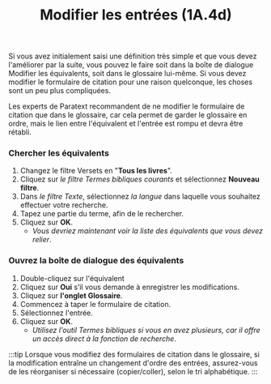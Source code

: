 ﻿---
title: Modifier les entrées (1A.4d)
---
Si vous avez initialement saisi une définition très simple et que vous devez l'améliorer par la suite, vous pouvez le faire soit dans la boîte de dialogue Modifier les équivalents, soit dans le glossaire lui-même. Si vous devez modifier le formulaire de citation pour une raison quelconque, les choses sont un peu plus compliquées.

Les experts de Paratext recommandent de ne modifier le formulaire de citation que dans le glossaire, car cela permet de garder le glossaire en ordre, mais le lien entre l'équivalent et l'entrée est rompu et devra être rétabli.

### Chercher les équivalents

1.  Changez le filtre Versets en "**Tous les livres**".
1.  Cliquez sur _le filtre Termes bibliques courants_ et sélectionnez **Nouveau filtre**.
1.  Dans _le filtre Texte_, sélectionnez _la langue_ dans laquelle vous souhaitez effectuer votre recherche.
1.  Tapez une partie du terme, afin de le rechercher.
1.  Cliquez sur **OK**.
     -  *Vous devriez maintenant voir la liste des équivalents que vous devez relier*.



### Ouvrez la boîte de dialogue des équivalents

1.  Double-cliquez sur l'équivalent
1.  Cliquez sur **Oui** s’il vous demande à enregistrer les modifications.
1.  Cliquez sur **l'onglet Glossaire**.
1.  Commencez à taper le formulaire de citation.
1.  Sélectionnez l'entrée.
1.  Cliquez sur **OK**.
     -  *Utilisez l'outil Termes bibliques si vous en avez plusieurs, car il offre un accès direct à la fonction de recherche*.

:::tip
Lorsque vous modifiez des formulaires de citation dans le glossaire, si la modification entraîne un changement d'ordre des entrées, assurez-vous de les réorganiser si nécessaire (copier/coller), selon le tri alphabétique.
:::